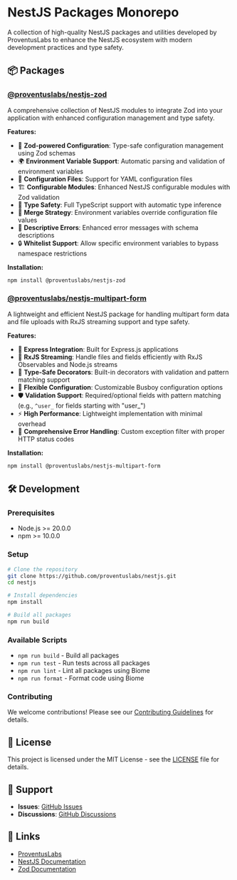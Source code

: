 # NestJS Packages Monorepo

A collection of high-quality NestJS packages and utilities developed by ProventusLabs to enhance the NestJS ecosystem with modern development practices and type safety.

## 📦 Packages

### [@proventuslabs/nestjs-zod](./packages/zod/)

A comprehensive collection of NestJS modules to integrate Zod into your application with enhanced configuration management and type safety.

**Features:**
- 🔧 **Zod-powered Configuration**: Type-safe configuration management using Zod schemas
- 🌍 **Environment Variable Support**: Automatic parsing and validation of environment variables
- 📁 **Configuration Files**: Support for YAML configuration files
- 🏗️ **Configurable Modules**: Enhanced NestJS configurable modules with Zod validation
- 🎯 **Type Safety**: Full TypeScript support with automatic type inference
- 🔄 **Merge Strategy**: Environment variables override configuration file values
- 📝 **Descriptive Errors**: Enhanced error messages with schema descriptions
- 🔒 **Whitelist Support**: Allow specific environment variables to bypass namespace restrictions

**Installation:**
```bash
npm install @proventuslabs/nestjs-zod
```

### [@proventuslabs/nestjs-multipart-form](./packages/multipart-form/)

A lightweight and efficient NestJS package for handling multipart form data and file uploads with RxJS streaming support and type safety.

**Features:**
- 🔄 **Express Integration**: Built for Express.js applications
- 📁 **RxJS Streaming**: Handle files and fields efficiently with RxJS Observables and Node.js streams
- 🎯 **Type-Safe Decorators**: Built-in decorators with validation and pattern matching support
- 🔧 **Flexible Configuration**: Customizable Busboy configuration options
- 🛡️ **Validation Support**: Required/optional fields with pattern matching (e.g., `^user_` for fields starting with "user_")
- ⚡ **High Performance**: Lightweight implementation with minimal overhead
- 🚨 **Comprehensive Error Handling**: Custom exception filter with proper HTTP status codes

**Installation:**
```bash
npm install @proventuslabs/nestjs-multipart-form
```

## 🛠️ Development

### Prerequisites

- Node.js >= 20.0.0
- npm >= 10.0.0

### Setup

```bash
# Clone the repository
git clone https://github.com/proventuslabs/nestjs.git
cd nestjs

# Install dependencies
npm install

# Build all packages
npm run build
```

### Available Scripts

- `npm run build` - Build all packages
- `npm run test` - Run tests across all packages
- `npm run lint` - Lint all packages using Biome
- `npm run format` - Format code using Biome

### Contributing

We welcome contributions! Please see our [Contributing Guidelines](./CONTRIBUTING.md) for details.

## 📄 License

This project is licensed under the MIT License - see the [LICENSE](./LICENSE) file for details.

## 🤝 Support

- **Issues**: [GitHub Issues](https://github.com/proventuslabs/nestjs/issues)
- **Discussions**: [GitHub Discussions](https://github.com/proventuslabs/nestjs/discussions)

## 🔗 Links

- [ProventusLabs](https://proventuslabs.com)
- [NestJS Documentation](https://nestjs.com)
- [Zod Documentation](https://zod.dev)
